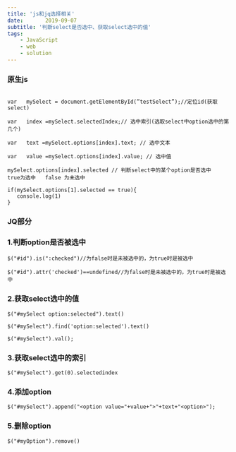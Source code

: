 ```yaml
---
title: 'js和jq选择相关'
date:       2019-09-07
subtitle: '判断select是否选中、获取select选中的值'
tags:
	- JavaScript
	- web
	- solution
---
```














### 原生js
```

var   mySelect = document.getElementById(”testSelect”);//定位id(获取select)
    
var   index =mySelect.selectedIndex;// 选中索引(选取select中option选中的第几个)
    
var   text =mySelect.options[index].text; // 选中文本
    
var   value =mySelect.options[index].value; // 选中值
 
mySelect.options[index].selected // 判断select中的某个option是否选中   true为选中   false 为未选中
```

```
if(mySelect.options[1].selected == true){
   console.log(1)
}
```


### JQ部分
### 1.判断option是否被选中
```
$("#id").is(":checked")//为false时是未被选中的，为true时是被选中

$("#id").attr('checked')==undefined//为false时是未被选中的，为true时是被选中
```
### 2.获取select选中的值
```
$("#mySelect option:selected").text()

$("#mySelect").find('option:selected').text()

$("#mySelect").val();
```
### 3.获取select选中的索引
```
$("#mySelect").get(0).selectedindex
```
### 4.添加option
```
$("#mySelect").append("<option value="+value+">"+text+"<option>");
```
### 5.删除option
```
$("#myOption").remove()
```